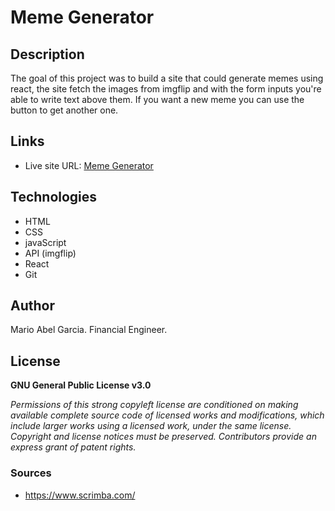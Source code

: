 # Meme Generator

## Description

The goal of this project was to build a site that could generate memes using react, the site fetch the images from imgflip and with the form inputs you're able to write text above them. If you want a new meme you can use the button to get another one.



## Links
- Live site URL: [Meme Generator](https://marioxabel.github.io/fs-projects/Scrimba-front-end/movieWatchlistv.2)

## Technologies

- HTML
- CSS
- javaScript
- API (imgflip)
- React
- Git

## Author

Mario Abel Garcia. Financial Engineer.

## License

**GNU General Public License v3.0** 

*Permissions of this strong copyleft license are conditioned on making available 
complete source code of licensed works and modifications, which include larger 
works using a licensed work, under the same license. Copyright and license notices 
must be preserved. Contributors provide an express grant of patent rights.*


### Sources 

- https://www.scrimba.com/



